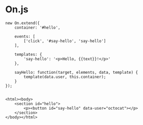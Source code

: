 # On.js

	new On.extend({
		container: '#hello',

		events: [
			['click', '#say-hello', 'say-hello']
		],

		templates: {
			'say-hello': '<p>Hello, {{text}}!</p>'
		},

		sayHello: function(target, elements, data, template) {
			template(data.user, this.container);
		}
	});


	<html><body>
		<section id="hello">
			<p><button id="say-hello" data-user="octocat"></p>
		</section>
	</body></html>
